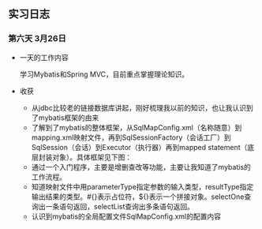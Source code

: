 ## 实习日志

### 第六天 3月26日 

* 一天的工作内容 

	学习Mybatis和Spring MVC，目前重点掌握理论知识。

* 收获

	* 从jdbc比较老的链接数据库讲起，刚好梳理我以前的知识，也让我认识到了mybatis框架的由来
	* 了解到了mybatis的整体框架，从SqlMapConfig.xml（名称随意）到mapping.xml映射文件，再到SqlSessionFactory（会话工厂）到SqlSession（会话）到Executor（执行器）再到mapped statement（底层封装对象）。具体框架见下图：
	* 通过一个入门程序，主要是增删查改等功能，主要让我知道了mybatis的工作流程。
	* 知道映射文件中用parameterType指定参数的输入类型，resultType指定输出结果的类型。#{}表示占位符，${}表示一个拼接对象。selectOne查询出一条语句返回，selectList查询出多条语句返回。
	* 认识到mybatis的全局配置文件SqlMapConfig.xml的配置内容

		


